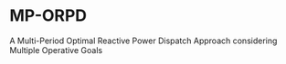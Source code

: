 # MP-ORPD
A Multi-Period Optimal Reactive Power Dispatch Approach considering Multiple Operative Goals
